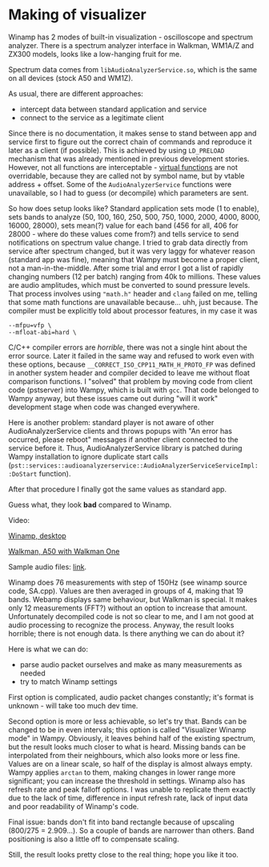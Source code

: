 # Making of visualizer

Winamp has 2 modes of built-in visualization - oscilloscope and spectrum analyzer. There is a spectrum analyzer
interface in Walkman, WM1A/Z and ZX300 models, looks like a low-hanging fruit for me.

Spectrum data comes from `libAudioAnalyzerService.so`, which is the same on all devices (stock A50 and WM1Z).

As usual, there are different approaches:

- intercept data between standard application and service
- connect to the service as a legitimate client

Since there is no documentation, it makes sense to stand between app and service first to figure out the correct chain
of commands and reproduce it later as a client (if possible). This is achieved by using `LD_PRELOAD` mechanism that
was already mentioned in previous development stories. However, not all functions are
interceptable - [virtual functions][1] are not overridable, because they are called not by symbol name, but by vtable
address + offset. Some of the `AudioAnalyzerService` functions were unavailable, so I had to guess (or decompile) which
parameters are sent.

So how does setup looks like? Standard application sets mode (1 to enable), sets bands to analyze (50, 100, 160, 250,
500, 750, 1000, 2000, 4000, 8000, 16000, 28000), sets mean(?) value for each band (456 for all, 406 for 28000 - where do
these values come from?) and tells service to send notifications on spectrum value change. I tried to grab data directly
from service after spectrum changed, but it was very laggy for whatever reason (standard app was fine), meaning that
Wampy must become a proper client, not a man-in-the-middle. After some trial and error I got a list of rapidly changing
numbers (12 per batch) ranging from 40k to millions. These values are audio amplitudes, which must be converted to sound
pressure levels. That process involves using `"math.h"` header and `clang` failed on me, telling that some math
functions are unavailable because... uhh, just because. The compiler must be explicitly told about processor features,
in my case it was

```shell
--mfpu=vfp \
--mfloat-abi=hard \
```

C/C++ compiler errors are *horrible*, there was not a single hint about the error source. Later it failed in the same
way and refused to work even with these options, because `__CORRECT_ISO_CPP11_MATH_H_PROTO_FP` was defined in another
system header and compiler decided to leave me without float comparison functions. I "solved" that problem by moving
code from client code (pstserver) into Wampy, which is built with `gcc`. That code belonged to Wampy anyway, but these
issues came out during "will it work" development stage when code was changed everywhere.

Here is another problem: standard player is not aware of other AudioAnalyzerService clients and throws popups with "An
error has occurred, please reboot" messages if another client connected to the service before it. Thus,
AudioAnalyzerService library is patched during Wampy installation to ignore duplicate start calls
(`pst::services::audioanalyzerservice::AudioAnalyzerServiceServiceImpl::DoStart` function).

After that procedure I finally got the same values as standard app.

Guess what, they look **bad** compared to Winamp.

Video:

[Winamp, desktop](./images/winamp-spectrum.mp4)

[Walkman, A50 with Walkman One](./images/walkman-spectrum.mp4)

Sample audio files: [link][2].

Winamp does 76 measurements with step of 150Hz (see winamp source code, SA.cpp). Values are then averaged in groups of
4, making that 19 bands. Webamp displays same behaviour, but Walkman is special. It makes only 12 measurements (FFT?)
without an option to increase that amount. Unfortunately decompiled code is not so clear to me, and I am not good at
audio processing to recognize the process. Anyway, the result looks horrible; there is not enough data. Is there
anything we can do about it?

Here is what we can do:

- parse audio packet ourselves and make as many measurements as needed
- try to match Winamp settings

First option is complicated, audio packet changes constantly; it's format is unknown - will take too much dev time.

Second option is more or less achievable, so let's try that. Bands can be changed to be in even intervals; this option
is called "Visualizer Winamp mode" in Wampy. Obviously, it leaves behind half of the existing spectrum, but the result
looks much closer to what is heard. Missing bands can be interpolated from their neighbours, which also looks more or
less fine. Values are on a linear scale, so half of the display is almost always empty. Wampy applies `arctan` to them,
making changes in lower range more significant; you can increase the threshold in settings. Winamp also has refresh rate
and peak falloff options. I was unable to replicate them exactly due to the lack of time, difference in input refresh
rate, lack of input data and poor readability of Winamp's code.

Final issue: bands don't fit into band rectangle because of upscaling (800/275 = 2.909...). So a couple of bands are
narrower than others. Band positioning is also a little off to compensate scaling.

Still, the result looks pretty close to the real thing; hope you like it too.

[1]: https://en.wikipedia.org/wiki/Virtual_method_table

[2]: https://www.dr-lex.be/cgi-bin/download.pl?f=software/download/mp3sweeps-CA.zip